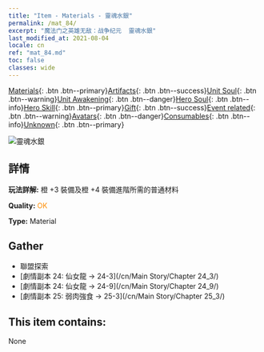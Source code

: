 ```yaml
---
title: "Item - Materials - 靈魂水銀"
permalink: /mat_84/
excerpt: "魔法门之英雄无敌：战争纪元  靈魂水銀"
last_modified_at: 2021-08-04
locale: cn
ref: "mat_84.md"
toc: false
classes: wide
---
```

 [Materials](/ItemsCN/){: .btn .btn--primary}[Artifacts](/ItemsCN/Artifacts/){: .btn .btn--success}[Unit Soul](/ItemsCN/UnitSoul/){: .btn .btn--warning}[Unit Awakening](/ItemsCN/UnitAwakening/){: .btn .btn--danger}[Hero Soul](/ItemsCN/HeroSoul/){: .btn .btn--info}[Hero Skill](/ItemsCN/HeroSkill/){: .btn .btn--primary}[Gift](/ItemsCN/Gift/){: .btn .btn--success}[Event related](/ItemsCN/Events/){: .btn .btn--warning}[Avatars](/ItemsCN/Avatars/){: .btn .btn--danger}[Consumables](/ItemsCN/Consumables/){: .btn .btn--info}[Unknown](/ItemsCN/Unknown/){: .btn .btn--primary}

 ![靈魂水銀](/images/t/i_cailiao_shuiyin3.png)

## 詳情
 **玩法詳解:** 橙 +3 裝備及橙 +4 裝備進階所需的普通材料

 **Quality:** <span style="color: #FF8C00">OK</span>

 **Type:** Material

## Gather

*    聯盟探索 
*    [劇情副本 24: 仙女龍 -> 24-3](/cn/Main Story/Chapter 24_3/) 
*    [劇情副本 24: 仙女龍 -> 24-9](/cn/Main Story/Chapter 24_9/) 
*    [劇情副本 25: 弱肉強食 -> 25-3](/cn/Main Story/Chapter 25_3/) 

## This item contains:

  None

